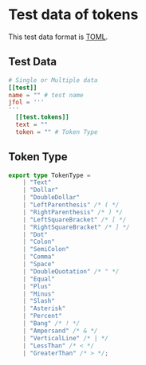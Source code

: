 # Test data of tokens
This test data format is [TOML](https://github.com/toml-lang/toml).

## Test Data
```toml
# Single or Multiple data
[[test]]
name = "" # test name
jfol = '''
'''
  [[test.tokens]]
  text = ""
  token = "" # Token Type
```

## Token Type
```ts
export type TokenType =
    | "Text"
    | "Dollar"
    | "DoubleDollar"
    | "LeftParenthesis" /* ( */
    | "RightParenthesis" /* ) */
    | "LeftSquareBracket" /* [ */
    | "RightSquareBracket" /* ] */
    | "Dot"
    | "Colon"
    | "SemiColon"
    | "Comma"
    | "Space"
    | "DoubleQuotation" /* " */
    | "Equal"
    | "Plus"
    | "Minus"
    | "Slash"
    | "Asterisk"
    | "Percent"
    | "Bang" /* ! */
    | "Ampersand" /* & */
    | "VerticalLine" /* | */
    | "LessThan" /* < */
    | "GreaterThan" /* > */;
```